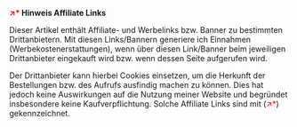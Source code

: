 **<span style="color: red;">↗*</span> Hinweis Affiliate Links**

Dieser Artikel enthält Affiliate- und Werbelinks bzw. Banner zu bestimmten Drittanbietern. Mit diesen Links/Bannern generiere ich Einnahmen (Werbekostenerstattungen), wenn über diesen Link/Banner beim jeweiligen Drittanbieter eingekauft wird bzw. wenn dessen Seite aufgerufen wird.

Der Drittanbieter kann hierbei Cookies einsetzen, um die Herkunft der Bestellungen bzw. des Aufrufs ausfindig machen zu können. Dies hat jedoch keine Auswirkungen auf die Nutzung meiner Website und begründet insbesondere keine Kaufverpflichtung. Solche Affiliate Links sind mit (<span style="color: red;">↗*</span>) gekennzeichnet.

[Amazon]: https://amzn.to/2NeZBMW "Wettys Amazon Affiliate Link"
[Nikon D750]: https://www.amazon.de/gp/product/B00NINZLKK/ref=as_li_qf_asin_il_tl?ie=UTF8&tag=wetty-21&creative=6742&linkCode=as2&creativeASIN=B00NINZLKK&linkId=80eb8b3f46e2a11c8c2b0ac46328af01 "Nikon D750 SLR-Digitalkamera (24,3 Megapixel, 8,1 cm (3,2 Zoll) Display, HDMI, USB 2.0) nur Gehäuse schwarz"
[Nikon Coolpix A]: https://www.amazon.de/gp/product/B00BPMIJOG/ref=as_li_qf_asin_il_tl?ie=UTF8&tag=wetty-21&creative=6742&linkCode=as2&creativeASIN=B00BPMIJOG&linkId=22ca256d1b4e85cd1935e20d26cad095 "Nikon Coolpix A Digitalkamera (16 Megapixel, 7,6 cm (3 Zoll) LCD-Display, 28mm Weitwinkelobjektiv, Lichtstärke 1:2,8, Full HD Video) titan silber"
[Nikon D7200]: https://amzn.to/2SAHVbO "Nikon D7200 SLR-Digitalkamera (24 Megapixel, 8 cm (3,2 Zoll) LCD-Display, Wi-Fi, NFC, Full-HD-Video) nur Kameragehäuse schwarz"
[Nikon Z6]: https://amzn.to/3LvTrAN "Nikon Z 6 Spiegellose Vollformat-Kamera (24,5 MP, 12 Bilder pro Sekunde, 5 Achsen-Bildstabilisator, OLED-Sucher mit 3,69 Millionen Bildpunkten, AF mit 273 Messfeldern, 4K UHD Video)"
[Nikon Z6 II]: https://amzn.to/3HxrdXl "Nikon Z 6II Spiegellose Vollformat-Kamera (24,5 MP, 14 Bilder pro Sekunde, Hybrid-AF, 2 EXPEED-Prozessoren, doppeltes Speicherkartenfach, 4K UHD Video mit 10-Bit-HDMI-Ausgabe)"
[Nikon FTZ Adapter]: https://amzn.to/3koJs4r "NIKON FTZ Bajonettadapter"
[NIKKOR Z 14-30mm 1:4 S]: https://amzn.to/3UYCLFU "Ultraweitwinkel-Zoom für Nikon-Z-Kameras. Mit durchgehender Lichtstärke von 1:4 und einem großen Brennweitenbereich von 14 bis 30 mm"
[Tamron 150-600mm F/5-6.3 Di VC USD]: https://amzn.to/2Vnl1qt "Tamron SP 150-600mm F/5-6.3 Di VC USD Teleobjektiv für Nikon"
[Tamron SP 150-600mm F/5-6.3 Di VC USD G2]: https://amzn.to/3aq3aFo "Tamron SP 150-600mm F/5-6.3 Di VC USD G2"
[Tamron Tele-Converter 1.4x]: https://amzn.to/3bs4WY0 "Tamron Tele-Converter 1.4x"
[Tamron SP 15-30mm F/2.8 Di VC USD]: https://amzn.to/2StbrCg "Tamron SP 15-30mm Weitwinkel Objektiv F/2.8 Di VC USD für Nikon"
[Tamron SP 70-200mm F/2.8 Di VC USD G2]: https://amzn.to/2WmakpR "Tamron SP 70-200mm F/2.8 Di VC USD G2"
[Tamron SP 24-70mm F/2.8 Di VC USD G2]: https://amzn.to/3gIfGqI "Tamron SP 24-70mm F/2.8 Di VC USD G2"
[Samyang 14/2,8]: https://amzn.to/2GSIlsQ "Samyang 14/2,8 Objektiv DSLR Nikon F AE manueller Fokus automatischer Blendenring Fotoobjektiv, Weitwinkelobjektiv schwarz"
[Nikon 50 mm/F 1.4 G]: https://amzn.to/2CO3S1J "Nikon 50 mm/F 1.4 G Objektiv"
[Nikon 35 mm/F 1.8 G]: https://amzn.to/3tX2hz3 "Nikon AF-S Nikkor 35mm 1:1.8G ED Objektiv"
[Nikon AF-S Nikkor 18-35mm 1:3,5-4,5G ED]: https://amzn.to/2GUCoeQ "Nikon AF-S Nikkor 18-35mm 1:3,5-4,5G ED Objektiv"
[Nikon Z 24-70 mm f/4 S]: https://amzn.to/3An0CbY "Nikon Nikkor Z 24-70 mm f/4 S"
[Nikon Z 24-200mm 1:4.0-6.3 VR]: https://amzn.to/3DGQzPl "Nikon Z 24-200mm 1:4.0-6.3 VR"
[Nikon AF-S 80-400 mm 1:4,5-5,6G ED VR]: https://amzn.to/3SpUZCr "Nikon AF-S NIKKOR 80-400 mm 1:4,5-5,6G ED VR"
[Nikon D850]: https://amzn.to/45bSmIb "Nikon D850 Vollformat Digital SLR Kamera (45,4 MP, 4K UHD Video incl. Zeitlupenfunktion, EXPEED 6-Prozessor, 3,2 Zoll/8 cm neigbarer Touch-Monitor mit 2,4 Mill. Bildpunkten, WiFi und NFC, SnapBridge)"
[Novoflex TrioPod A2840]: https://amzn.to/2H1pNa2 "Novoflex TrioPod A2840 Professionelles Dreibeinstativ mit 4-Segment-Aluminiumbeinen und 151 cm Arbeitshöhe - Made in Germany"
[Lowepro Pro Runner 450 AW]: https://amzn.to/2GSv3g0 "Lowepro Pro Runner 450 AW SLR-Kamerarucksack (für SLR, Zubehör und 17-Zoll-Notebook) schwarz"
[Lightroom]: https://amzn.to/2RTl64T "Adobe Lightroom"
[Topaz Labs]: https://topazlabs.com/ "Topaz Labs"
[DeNoise AI]: https://topazlabs.com/denoise-ai-2/ "DeNoise AI von Topaz Labs"
[Sharpen AI]: https://topazlabs.com/sharpen-ai/ "Sharpen AI von Topaz Labs"
[Topaz Labs Affiliate Link]: http://topazlabs.refr.cc/thomaswetterer "Topaz Labs Affiliate Link von Thomas Wetterer"
[Photo AI]: https://www.topazlabs.com/topaz-photo-ai  "Photo AI von Topaz Labs"
[KAISER slimlite plano]: https://amzn.to/3bmnSde "KAISER slimlite plano Leuchtplatte"
[Fomapan 200]: https://amzn.to/30hdixw "Fomapan 200 ASA Black und White 35 mm Film 36 Aufnahmen"
[Fomapan 200 Rollfilm 120]: https://amzn.to/3kSnHJS "Fomapan, Rollfilm 120, Schwarzweiß, 200 ASA"
